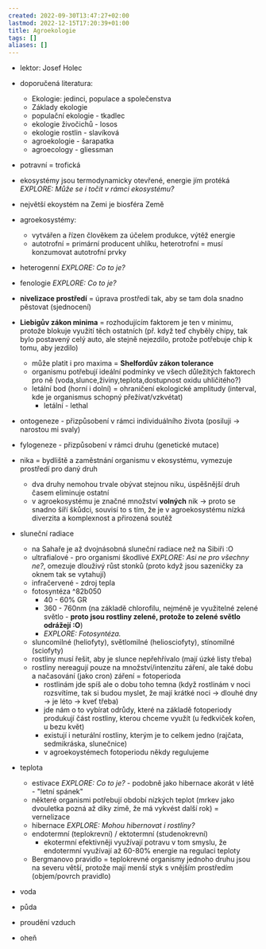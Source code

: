 ```yaml
---
created: 2022-09-30T13:47:27+02:00
lastmod: 2022-12-15T17:20:39+01:00
title: Agroekologie
tags: []
aliases: []
---
```

- lektor: Josef Holec
- doporučená literatura: 
	- Ekologie: jedinci, populace a společenstva
	- Základy ekologie
	- populační ekologie - tkadlec
	- ekologie živočichů - losos
	- ekologie rostlin - slavíková
	- agroekologie - šarapatka
	- agroecology - gliessman

- potravní = trofická
- ekosystémy jsou termodynamicky otevřené, energie jím protéká *EXPLORE: Může se i točit v rámci ekosystému?*
- největší ekoystém na Zemi je biosféra Země
- agroekosystémy: 
	- vytvářen a řízen člověkem za účelem produkce, výtěž energie
	- autotrofní = primární producent uhlíku, heterotrofní = musí konzumovat autotrofní prvky 
- heterogenní *EXPLORE: Co to je?*
- fenologie *EXPLORE: Co to je?*
- **nivelizace prostředí** = úprava prostředí tak, aby se tam dola snadno pěstovat (sjednocení)
- **Liebigův zákon minima** = rozhodujícím faktorem je ten v minimu, protože blokuje využití těch ostatních (př. když teď chyběly chipy, tak bylo postavený celý auto, ale stejně nejezdilo, protože potřebuje chip k tomu, aby jezdilo)
	- může platit i pro maxima = **Shelfordův zákon tolerance**
	- organismu potřebují ideální podmínky ve všech důležitých faktorech pro ně (voda,slunce,živiny,teplota,dostupnost oxidu uhličitého?)
	- letální bod (horní i dolní) = ohraničení ekologické amplitudy (interval, kde je organismus schopný přežívat/vzkvétat) 
		- letální - lethal
- ontogeneze - přizpůsobení v rámci individuálního života (posiluji -> narostou mi svaly)
- fylogeneze - přizpůsobení v rámci druhu (genetické mutace)
- nika = bydliště a zaměstnání organismu v ekosystému, vymezuje prostředí pro daný druh
	- dva druhy nemohou trvale obývat stejnou niku, úspěšnější druh časem eliminuje ostatní
	- v agroekosystému je značné množství **volných** nik -> proto se snadno šíří škůdci, souvisí to s tím, že je v agroekosystému nízká diverzita a komplexnost a přirozená soutěž
- sluneční radiace
	- na Sahaře je až dvojnásobná sluneční radiace než na Sibiři :O
	- ultrafialové - pro organismi škodlivé *EXPLORE: Asi ne pro všechny ne?*, omezuje dlouživý růst stonků (proto když jsou sazeničky za oknem tak se vytahují)
	- infračervené - zdroj tepla
	- fotosyntéza ^82b050
		- 40 - 60% GR
		- 360 - 760nm (na základě chlorofilu, nejméně je využitelné zelené světlo - **proto jsou rostliny zelené, protože to zelené světlo odrážejí :O**)
		- *EXPLORE: Fotosyntéza.*
	- sluncomilné (heliofyty), světlomilné (heliosciofyty), stínomilné (sciofyty)
	- rostliny musí řešit, aby je slunce nepřehřívalo (mají úzké listy třeba)
	- rostliny nereagují pouze na množství/intenzitu záření, ale také dobu a načasování (jako cron) záření = fotoperioda
		- rostlinám jde spíš ale o dobu toho temna (když rostlinám v noci rozsvítíme, tak si budou myslet, že mají krátké noci -> dlouhé dny -> je léto -> kveť třeba)
		- jde nám o to vybírat odrůdy, které na základě fotoperiody produkují část rostliny, kterou chceme využít (u ředkviček kořen, u bezu květ)
		- existují i neturální rostliny, kterým je to celkem jedno (rajčata, sedmikráska, slunečnice)
		- v agroekoystémech fotoperiodu někdy regulujeme
- teplota
	- estivace *EXPLORE: Co to je?* - podobně jako hibernace akorát v létě - "letní spánek"
	- některé organismi potřebují období nízkých teplot (mrkev jako dvouletka pozná až díky zimě, že má vykvést další rok) = vernelizace
	- hibernace *EXPLORE: Mohou hibernovat i rostliny?*
	- endotermní (teplokrevní) / ektotermní (studenokrevní) 
		- ekotermní efektivněji využívají potravu v tom smyslu, že endotermní využívají až 60-80% energie na regulaci teploty
	- Bergmanovo pravidlo = teplokrevné organismy jednoho druhu jsou na severu větší, protože mají menší styk s vnějším prostředím (objem/povrch pravidlo)
- voda
- půda
- proudění vzduch
- oheň
